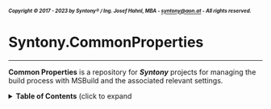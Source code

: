 ##### <sub><sub>Copyright &copy; 2017 - 2023 by Syntony&reg; / Ing. Josef Hahnl, MBA - syntony@aon.at - All rights reserved.</sub></sub>
# Syntony.CommonProperties
-----------

**Common Properties** is a repository for ***Syntony*** projects for managing the build process with MSBuild and the associated relevant settings.

<details>
<summary><b>Table of Contents</b> (click to expand</summary>

1. [Introduction](Docs/README.Introduction.md)
2. [Why we are called **Syntony**?](Docs/README.Syntony.md)

<details><summary><b>3. Some files explained</b> (click to expand)</summary>
1. [Markdown](Docs/README.Markdown.md)
1. [README.md](Docs/README.Readme.md)
1. [License](Docs/README.License.md)
1. [.NET SDK](Docs/README.NetSDK.md)
1. [.NET Analyzers](Docs/README.NetAnalyzers.md)
1. [.globalconfig](Docs/README.Globalconfig.md)
1. [.editorconfig](Docs/README.Editorconfig.md)
1. [.stylecop.json](Docs/README.Stylecop.md)
1. [git](Docs/README.Git.md)
1. [.gitattributes](Docs/README.Gitattributes.md)
1. [.gitignore ](Docs/README.Gitignore.md)
1. [.mailmap ](Docs/README.Mailmap.md)
1. [.sln](Docs/README.Sln.md)
1. [.suo](Docs/README.Suo.md)
1. [.props](Docs/README.Props.md)
1. [.targets](Docs/README.Targets.md)
1. [MSBuild Files](Docs/README.MSBuildFiles.md)
1. [Directory.Build.props](Docs/README.Directory.Build.props.md)
1. [Directory.Build.targets](Docs/README.Directory.Build.Targets.md)
1. [Strong naming](Docs/README.StrongNaming.md)
1. [Sign assembly](Docs/README.SignAssembly.md)
1. [Pack](Docs/README.Pack.md)
1. [NuGet](Docs/README.NuGet.md)
1. [Documentation](Docs/README.Documentation.md)
</details>

4. [Project Structure](Docs/README.ProjectStructure.md)
1. [Build Operation](Docs/README.BuildOperation.md)
1. [Coding Standards](Docs/README.CodingStandards.md)
1. [Software we use](Docs/README.SoftwareWeUse.md)
1. [AI Tools](Docs/README.AI.md)
1. [Helpful Links](Docs/README.HelpfulLinks.md)
1. [Contact](Docs/README.Contact.md)

<details>
